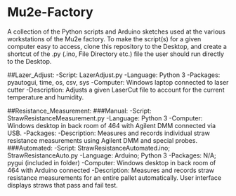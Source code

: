 # Mu2e-Factory
A collection of the Python scripts and Arduino sketches used at the various workstations of the Mu2e factory.
To make the script(s) for a given computer easy to access, clone this repository to the Desktop, and create
a shortcut of the .py (.ino, File Directory etc.) file the user should run directly to the Desktop.

##Lazer_Adjust:
-Script: LazerAdjust.py
-Language: Python 3
-Packages: pyautogui, time, os, csv, sys
-Computer: Windows laptop connected to laser cutter
-Description: Adjusts a given LaserCut file to account for the current temperature and humidity.

##Resistance_Measurement:
###Manual:
-Script: StrawResistanceMeasurement.py
-Language: Python 3
-Computer: Windows desktop in back room of 464 with Agilent DMM connected via USB.
-Packages: 
-Description: Measures and records individual straw resistance measurements using Agilent DMM and special probes.	
###Automated:
-Script: StrawResistanceAutomated.ino; StrawResistanceAuto.py
-Language: Arduino; Python 3
-Packages: N/A; pygui (included in folder)
-Computer: Windows desktop in back room of 464 with Arduino connected
-Description: Measures and records straw resistance measurements for an entire pallet automatically. User interface displays straws that pass and fail test.
